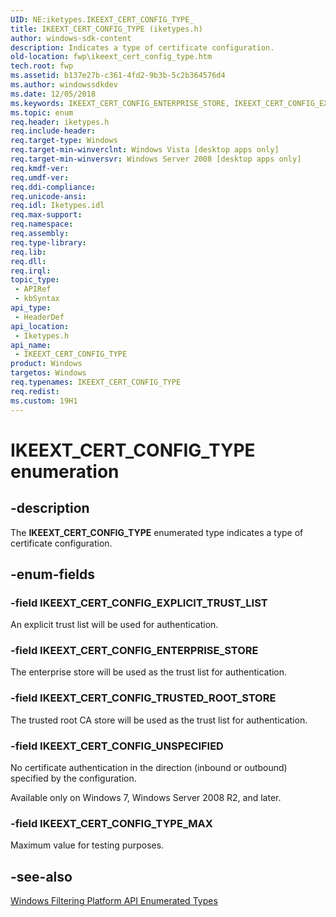 ```yaml
---
UID: NE:iketypes.IKEEXT_CERT_CONFIG_TYPE_
title: IKEEXT_CERT_CONFIG_TYPE (iketypes.h)
author: windows-sdk-content
description: Indicates a type of certificate configuration.
old-location: fwp\ikeext_cert_config_type.htm
tech.root: fwp
ms.assetid: b137e27b-c361-4fd2-9b3b-5c2b364576d4
ms.author: windowssdkdev
ms.date: 12/05/2018
ms.keywords: IKEEXT_CERT_CONFIG_ENTERPRISE_STORE, IKEEXT_CERT_CONFIG_EXPLICIT_TRUST_LIST, IKEEXT_CERT_CONFIG_TRUSTED_ROOT_STORE, IKEEXT_CERT_CONFIG_TYPE, IKEEXT_CERT_CONFIG_TYPE enumeration [Filtering], IKEEXT_CERT_CONFIG_TYPE_MAX, IKEEXT_CERT_CONFIG_UNSPECIFIED, fwp.ikeext_cert_config_type, iketypes/IKEEXT_CERT_CONFIG_ENTERPRISE_STORE, iketypes/IKEEXT_CERT_CONFIG_EXPLICIT_TRUST_LIST, iketypes/IKEEXT_CERT_CONFIG_TRUSTED_ROOT_STORE, iketypes/IKEEXT_CERT_CONFIG_TYPE, iketypes/IKEEXT_CERT_CONFIG_TYPE_MAX, iketypes/IKEEXT_CERT_CONFIG_UNSPECIFIED
ms.topic: enum
req.header: iketypes.h
req.include-header: 
req.target-type: Windows
req.target-min-winverclnt: Windows Vista [desktop apps only]
req.target-min-winversvr: Windows Server 2008 [desktop apps only]
req.kmdf-ver: 
req.umdf-ver: 
req.ddi-compliance: 
req.unicode-ansi: 
req.idl: Iketypes.idl
req.max-support: 
req.namespace: 
req.assembly: 
req.type-library: 
req.lib: 
req.dll: 
req.irql: 
topic_type:
 - APIRef
 - kbSyntax
api_type:
 - HeaderDef
api_location:
 - Iketypes.h
api_name:
 - IKEEXT_CERT_CONFIG_TYPE
product: Windows
targetos: Windows
req.typenames: IKEEXT_CERT_CONFIG_TYPE
req.redist: 
ms.custom: 19H1
---
```


# IKEEXT_CERT_CONFIG_TYPE enumeration


## -description


The <b>IKEEXT_CERT_CONFIG_TYPE</b> enumerated type indicates a type of certificate configuration.


## -enum-fields




### -field IKEEXT_CERT_CONFIG_EXPLICIT_TRUST_LIST

An explicit trust list will be used for authentication.


### -field IKEEXT_CERT_CONFIG_ENTERPRISE_STORE

The enterprise store will be used as the trust list for authentication.


### -field IKEEXT_CERT_CONFIG_TRUSTED_ROOT_STORE

The trusted root CA store will be used as the trust list for authentication.


### -field IKEEXT_CERT_CONFIG_UNSPECIFIED

No certificate authentication in the direction (inbound or outbound) specified by the configuration.

Available only on Windows 7, Windows Server 2008 R2, and later.


### -field IKEEXT_CERT_CONFIG_TYPE_MAX

Maximum value for testing purposes.


## -see-also




<a href="https://msdn.microsoft.com/39029412-18ce-426a-a79d-cf25ff0dfe0d">Windows Filtering Platform API Enumerated Types</a>
 

 

